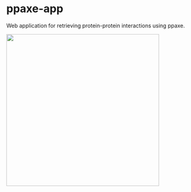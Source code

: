 # ppaxe-app
Web application for retrieving protein-protein interactions using ppaxe.

<img src="https://raw.githubusercontent.com/scastlara/ppaxe-app/master/static/example-screenshot.png"  width=400/>
